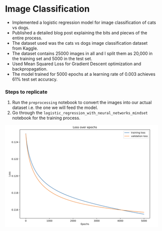 # Image Classification

* Implemented a logistic regression model for image classification of cats vs dogs.
* Published a detailed blog post explaining the bits and piecws of the entire process.
* The dataset used was the cats vs dogs image classification dataset from Kaggle.
* The dataset contains 25000 images in all and I split them as 20,000 in the training set and 5000 in the test set.
* Used Mean Squared Loss for Gradient Descent optimization and backpropagation.
* The model trained for 5000 epochs at a learning rate of 0.003 achieves 61% test set accuracy.


### Steps to replicate

1. Run the `preprocessing` notebook to convert the images into our actual dataset i.e. the one we will feed the model.
2. Go through the `logistic_regression_with_neural_networks_mindset` notebook for the training process. 

![alt text](/Images/loss.png)

